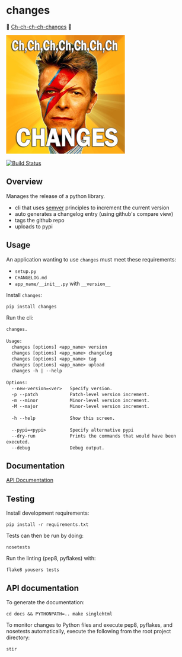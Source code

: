 # changes

:musical_note: [Ch-ch-ch-ch-changes](http://www.youtube.com/watch?v=pl3vxEudif8) :musical_note: 

![changes](https://github.com/michaeljoseph/changes/raw/master/resources/changes.png)

[![Build Status](https://secure.travis-ci.org/michaeljoseph/changes.png)](http://travis-ci.org/michaeljoseph/changes)

## Overview

Manages the release of a python library.

* cli that uses [semver][0] principles to increment the current version
* auto generates a changelog entry (using github's compare view)
* tags the github repo
* uploads to pypi

## Usage

An application wanting to use `changes` must meet these requirements: 

* `setup.py`
* `CHANGELOG.md`
* `app_name/__init__.py` with `__version__`

Install `changes`:

    pip install changes

Run the cli:

```
changes.

Usage:
  changes [options] <app_name> version
  changes [options] <app_name> changelog
  changes [options] <app_name> tag
  changes [options] <app_name> upload
  changes -h | --help

Options:
  --new-version=<ver>   Specify version.
  -p --patch            Patch-level version increment.
  -m --minor            Minor-level version increment.
  -M --major            Minor-level version increment.

  -h --help             Show this screen.

  --pypi=<pypi>         Specify alternative pypi
  --dry-run             Prints the commands that would have been executed.
  --debug               Debug output.
```

## Documentation

[API Documentation][1]

## Testing ##

Install development requirements:

    pip install -r requirements.txt

Tests can then be run by doing:

    nosetests

Run the linting (pep8, pyflakes) with:

    flake8 yousers tests

## API documentation

To generate the documentation:

    cd docs && PYTHONPATH=.. make singlehtml

To monitor changes to Python files and execute pep8, pyflakes, and nosetests
automatically, execute the following from the root project directory:

    stir


[0]:http://semver.org
[1]:http://changes.rtfd.org
